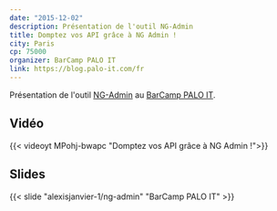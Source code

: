 ```yaml
---
date: "2015-12-02"
description: Présentation de l'outil NG-Admin
title: Domptez vos API grâce à NG Admin !
city: Paris
cp: 75000
organizer: BarCamp PALO IT
link: https://blog.palo-it.com/fr
---
```


Présentation de l'outil [NG-Admin](https://github.com/marmelab/ng-admin) au [BarCamp PALO IT](https://blog.palo-it.com/fr).

## Vidéo

{{< videoyt MPohj-bwapc "Domptez vos API grâce à NG Admin !">}}

## Slides

{{< slide "alexisjanvier-1/ng-admin" "BarCamp PALO IT" >}}

